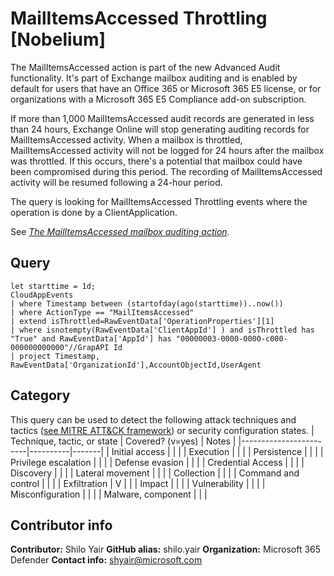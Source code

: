 # MailItemsAccessed Throttling [Nobelium]

The MailItemsAccessed action is part of the new Advanced Audit functionality. It's part of Exchange mailbox auditing and is enabled by default for users that have an Office 365 or Microsoft 365 E5 license, or for organizations with a Microsoft 365 E5 Compliance add-on subscription.

If more than 1,000 MailItemsAccessed audit records are generated in less than 24 hours, Exchange Online will stop generating auditing records for MailItemsAccessed activity. When a mailbox is throttled, MailItemsAccessed activity will not be logged for 24 hours after the mailbox was throttled. If this occurs, there's a potential that mailbox could have been compromised during this period. The recording of MailItemsAccessed activity will be resumed following a 24-hour period.

The query is looking for MailItemsAccessed Throttling events where the operation is done by a ClientApplication.

See [*The MailItemsAccessed mailbox auditing action*](https://docs.microsoft.com/en-us/microsoft-365/compliance/mailitemsaccessed-forensics-investigations?view=o365-worldwide#the-mailitemsaccessed-mailbox-auditing-action).

## Query

```Kusto
let starttime = 1d;
CloudAppEvents
| where Timestamp between (startofday(ago(starttime))..now())
| where ActionType == "MailItemsAccessed"
| extend isThrottled=RawEventData['OperationProperties'][1]
| where isnotempty(RawEventData['ClientAppId'] ) and isThrottled has "True" and RawEventData['AppId'] has "00000003-0000-0000-c000-000000000000"//GrapAPI Id
| project Timestamp, RawEventData['OrganizationId'],AccountObjectId,UserAgent

```

## Category

This query can be used to detect the following attack techniques and tactics ([see MITRE ATT&CK framework](https://attack.mitre.org/)) or security configuration states.
| Technique, tactic, or state | Covered? (v=yes) | Notes |
|------------------------|----------|-------|
| Initial access |  |  |
| Execution |  |  |
| Persistence | |  |
| Privilege escalation |  |  |
| Defense evasion |  |  |
| Credential Access |  |  |
| Discovery |  |  |
| Lateral movement |  |  |
| Collection |  |  |
| Command and control |  |  |
| Exfiltration | V |  |
| Impact |  |  |
| Vulnerability |  |  |
| Misconfiguration |  |  |
| Malware, component |  |  |

## Contributor info

**Contributor:** Shilo Yair
**GitHub alias:** shilo.yair
**Organization:** Microsoft 365 Defender
**Contact info:** shyair@microsoft.com
